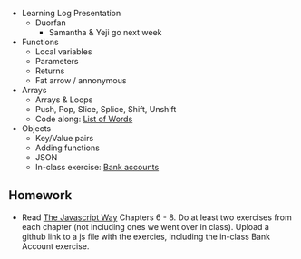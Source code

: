 * Learning Log Presentation
  * Duorfan
    * Samantha & Yeji go next week
* Functions
    * Local variables
    * Parameters
    * Returns
    * Fat arrow / annonymous 
* Arrays
    * Arrays & Loops
    * Push, Pop, Slice, Splice, Shift, Unshift
    * Code along: [List of Words](https://github.com/thejsway/thejsway/blob/master/manuscript/chapter07.md#list-of-words)
* Objects
    * Key/Value pairs
    * Adding functions
    * JSON
    * In-class exercise: [Bank accounts](https://github.com/thejsway/thejsway/blob/master/manuscript/chapter06.md#modeling-a-bank-account)

## Homework
  * Read [The Javascript Way](https://github.com/thejsway/thejsway) Chapters 6 - 8. Do at least two exercises from each chapter (not including ones we went over in class). Upload a github link to a js file with the exercies, including the in-class Bank Account exercise.